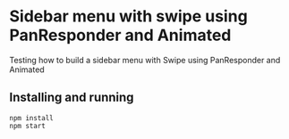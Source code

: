 # Sidebar menu with swipe using PanResponder and Animated
Testing how to build a sidebar menu with Swipe using PanResponder and Animated

## Installing and running
`npm install`   
`npm start`